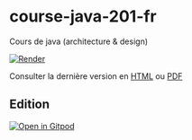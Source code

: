 # course-java-201-fr
Cours de java (architecture & design)

[![Render](https://github.com/lernejo/course-java-201-fr/actions/workflows/render.yml/badge.svg)](https://github.com/lernejo/course-java-201-fr/actions/workflows/render.yml)

Consulter la dernière version en [HTML](https://lernejo.github.io/course-java-201-fr/) ou [PDF](https://raw.githubusercontent.com/lernejo/course-java-201-fr/rendered/main/pdf/index.pdf)

## Edition

[![Open in Gitpod](https://gitpod.io/button/open-in-gitpod.svg)](https://gitpod.io/#github.com/lernejo/course-java-201.git)
